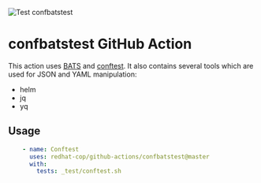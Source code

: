 ![Test confbatstest](https://github.com/redhat-cop/github-actions/workflows/Test%20confbatstest/badge.svg)

# confbatstest GitHub Action

This action uses [BATS](https://github.com/bats-core/bats-core) and [conftest](https://github.com/open-policy-agent/conftest).
It also contains several tools which are used for JSON and YAML manipulation:
- helm
- jq
- yq

## Usage

```yaml
    - name: Conftest
      uses: redhat-cop/github-actions/confbatstest@master
      with:
        tests: _test/conftest.sh
```
